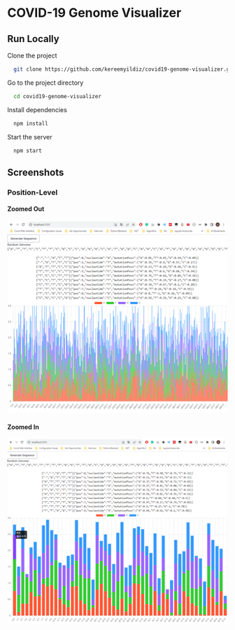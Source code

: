 # COVID-19 Genome Visualizer

## Run Locally

Clone the project

```bash
  git clone https://github.com/kereemyildiz/covid19-genome-visualizer.git
```

Go to the project directory

```bash
  cd covid19-genome-visualizer
```

Install dependencies

```bash
  npm install
```

Start the server

```bash
  npm start
```

## Screenshots

### Position-Level

#### Zoomed Out
![App Screenshot](https://github.com/kereemyildiz/covid19-genome-visualizer/raw/screenshots/src/ss/13-11-2023-main.PNG)

#### Zoomed In
![App Screenshot](https://github.com/kereemyildiz/covid19-genome-visualizer/raw/screenshots/src/ss/13-11-2023-zoom-in_upt.PNG "opt")
